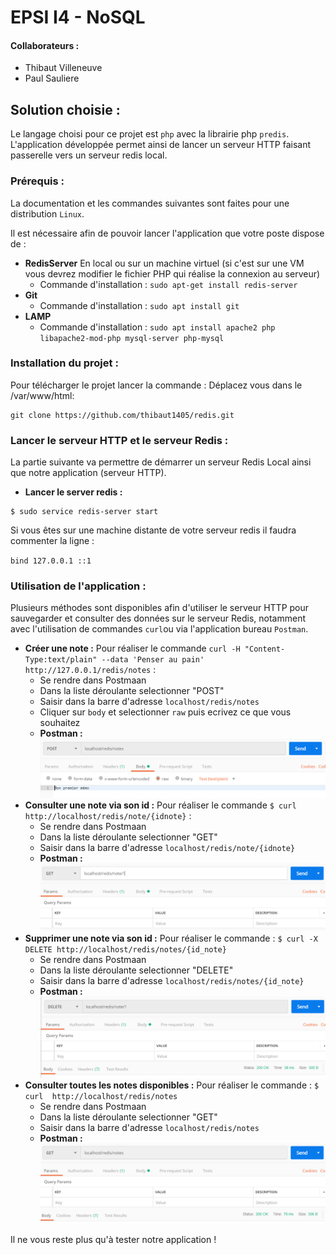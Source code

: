 # EPSI I4 - NoSQL

#### Collaborateurs : 
- Thibaut Villeneuve
- Paul Sauliere 

## Solution choisie :
Le langage choisi pour ce projet est `php` avec la librairie php `predis`.
L'application développée permet ainsi de lancer un serveur HTTP faisant passerelle vers un serveur redis local.

### Prérequis :
La documentation et les commandes suivantes sont faites pour une distribution `Linux`.

Il est nécessaire afin de pouvoir lancer l'application que votre poste dispose de :
- **RedisServer**
    En local ou sur un machine virtuel (si c'est sur une VM vous devrez modifier le fichier PHP qui réalise la connexion au serveur)
    - Commande d'installation : `sudo apt-get install redis-server`
- **Git**
    - Commande d'installation : `sudo apt install git`
- **LAMP**
    - Commande d'installation : `sudo apt install apache2 php libapache2-mod-php mysql-server php-mysql` 

### Installation du projet :

Pour télécharger le projet lancer la commande :
Déplacez vous dans le /var/www/html:
```
git clone https://github.com/thibaut1405/redis.git
```

### Lancer le serveur HTTP et le serveur Redis :

La partie suivante va permettre de démarrer un serveur Redis Local ainsi que notre application (serveur HTTP).

- **Lancer le server redis :**
```
$ sudo service redis-server start
```
Si vous êtes sur une machine distante de votre serveur redis il faudra commenter la ligne :

`bind 127.0.0.1 ::1`

### Utilisation de l'application : 

Plusieurs méthodes sont disponibles afin d'utiliser le serveur HTTP pour sauvegarder et consulter des données sur le serveur Redis,
notamment avec l'utilisation de commandes `curl`ou via l'application bureau `Postman`.

- **Créer une note :**
Pour réaliser le commande `curl -H "Content-Type:text/plain" --data 'Penser au pain' http://127.0.0.1/redis/notes` :
    - Se rendre dans Postmaan
    - Dans la liste déroulante selectionner "POST"
    - Saisir dans la barre d'adresse `localhost/redis/notes`
    - Cliquer sur `body` et selectionner `raw` puis ecrivez ce que vous souhaitez
    - **Postman :** ![alt text](https://github.com/thibaut1405/redis/blob/master/images/createNote.png)
- **Consulter une note via son id :**
Pour réaliser le commande `$ curl http://localhost/redis/note/{idnote}` :
    - Se rendre dans Postmaan
    - Dans la liste déroulante selectionner "GET"
    - Saisir dans la barre d'adresse `localhost/redis/note/{idnote}`
    - **Postman :** ![alt text](https://github.com/thibaut1405/redis/blob/master/images/singleNote.PNG)
- **Supprimer une  note via son id :**
Pour réaliser le commande : `$ curl -X DELETE http://localhost/redis/notes/{id_note}` 
    - Se rendre dans Postmaan
    - Dans la liste déroulante selectionner "DELETE"
    - Saisir dans la barre d'adresse `localhost/redis/notes/{id_note}`
    - **Postman :** ![alt text](https://github.com/thibaut1405/redis/blob/master/images/delete.PNG)
- **Consulter toutes les notes disponibles :**
Pour réaliser le commande : `$ curl  http://localhost/redis/notes` 
    - Se rendre dans Postmaan
    - Dans la liste déroulante selectionner "GET"
    - Saisir dans la barre d'adresse `localhost/redis/notes`
    - **Postman :** ![alt text](https://github.com/thibaut1405/redis/blob/master/images/allNote.PNG)

Il ne vous reste plus qu'à tester notre application !